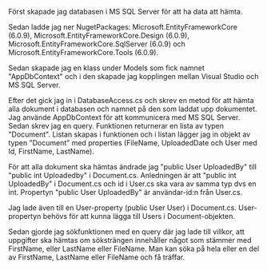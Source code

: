 Först skapade jag databasen i MS SQL Server för att ha data att hämta. 

Sedan ladde jag ner NugetPackages: Microsoft.EntityFrameworkCore (6.0.9), Microsoft.EntityFrameworkCore.Design (6.0.9), Microsoft.EntityFrameworkCore.SqlServer (6.0.9) och
Microsoft.EntityFrameworkCore.Tools (6.0.9).

Sedan skapade jag en klass under Models som fick namnet "AppDbContext" och i den skapade jag kopplingen mellan
Visual Studio och MS SQL Server.

Efter det gick jag in i DatabaseAccess.cs och skrev en metod för att hämta alla dokument i databasen och namnet
på den som laddat upp dokumentet. Jag använde AppDbContext för att kommunicera med MS SQL Server. Sedan skrev jag en query. Funktionen returnerar en lista av typen "Document". Listan skapas i funktionen och i listan lägger jag in objekt av typen "Document" med properties (FileName, UploadedDate och User med Id, FirstName, LastName).

För att alla dokument ska hämtas ändrade jag "public User UploadedBy" till "public int Uploadedby" i Document.cs. Anledningen är att "public int UploadedBy" i Document.cs och id i User.cs ska vara av samma typ dvs en int. Propertyn "public User UploadedBy" är användar-id:n från User.cs. 

Jag lade även till en User-property (public User User) i Document.cs. User-propertyn behövs för att kunna lägga till Users i Document-objekten. 

Sedan gjorde jag sökfunktionen med en query där jag lade till villkor, att uppgifter ska hämtas om söksträngen innehåller något som stämmer med FirstName, eller LastName eller FileName. Man kan söka på hela eller en del av FirstName, LastName eller FileName och få träffar.
